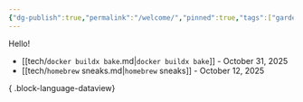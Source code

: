 ```yaml
---
{"dg-publish":true,"permalink":"/welcome/","pinned":true,"tags":["gardenEntry"],"noteIcon":"","created":"2025-10-31T15:22:14.469-05:00"}
---
```


Hello!

- [[tech/`docker buildx bake`.md|`docker buildx bake`]] - October 31, 2025
- [[tech/`homebrew` sneaks.md|`homebrew` sneaks]] - October 12, 2025

{ .block-language-dataview}